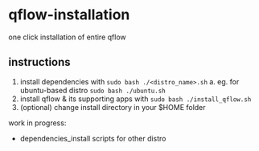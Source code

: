 # qflow-installation
one click installation of entire qflow

## instructions
1. install dependencies with ```sudo bash ./<distro_name>.sh```
 a. eg. for ubuntu-based distro ```sudo bash ./ubuntu.sh```
2. install qflow & its supporting apps with ```sudo bash ./install_qflow.sh```
3. (optional) change install directory in your $HOME folder

work in progress:
- dependencies_install scripts for other distro
